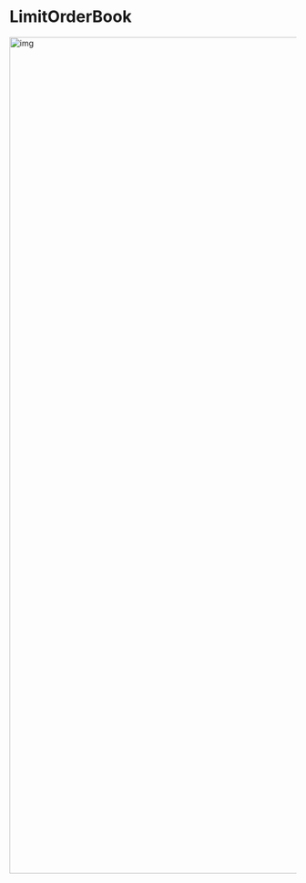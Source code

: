 # LimitOrderBook

<img width="1470" alt="img" src="https://github.com/andTEJAsan/LimitOrderBook/assets/122673067/ac9d9788-83d4-4655-8069-618402e896ef">
